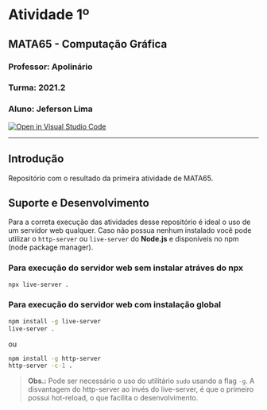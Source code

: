 # Atividade 1º

## MATA65 - Computação Gráfica

### Professor: Apolinário

### Turma: 2021.2

### Aluno: Jeferson Lima

[![Open in Visual Studio Code](https://classroom.github.com/assets/open-in-vscode-f059dc9a6f8d3a56e377f745f24479a46679e63a5d9fe6f495e02850cd0d8118.svg)](https://classroom.github.com/online_ide?assignment_repo_id=5452875&assignment_repo_type=AssignmentRepo)

---

## Introdução

Repositório com o resultado da primeira atividade de MATA65.

## Suporte e Desenvolvimento

Para a correta execução das atividades desse repositório é ideal o uso de um servidor web qualquer. Caso não possua nenhum instalado você pode utilizar o `http-server` ou `live-server` do **Node.js** e disponíveis no npm (node package manager).

### Para execução do servidor web sem instalar atráves do npx

```sh
npx live-server .
```

### Para execução do servidor web com instalação global

```sh
npm install -g live-server
live-server .
```

ou

```bash
npm install -g http-server
http-server -c-1 .
```

> **Obs.:** Pode ser necessário o uso do utilitário `sudo` usando a flag `-g`. A disvantagem do http-server ao invés do live-server, é que o primeiro possui hot-reload, o que facilita o desenvolvimento.

